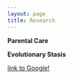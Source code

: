 ```yaml
---
layout: page
title: Research
---
```


**Parental Care**


**Evolutionary Stasis**


[link to Google!](.Research/analysis.html)
